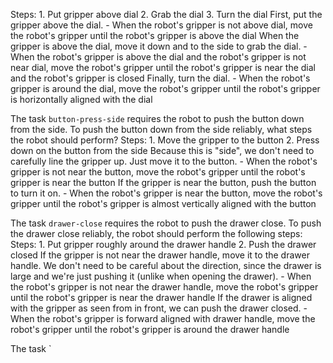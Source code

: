 
Steps:  1. Put gripper above dial  2. Grab the dial  3. Turn the dial
    First, put the gripper above the dial.
    - When the robot's gripper is not above dial, move the robot's gripper until the robot's gripper is above the dial
    When the gripper is above the dial, move it down and to the side to grab the dial.
    - When the robot's gripper is above the dial and the robot's gripper is not near dial, move the robot's gripper until the robot's gripper is near the dial and the robot's gripper is closed
    Finally, turn the dial.
    - When the robot's gripper is around the dial, move the robot's gripper until the robot's gripper is horizontally aligned with the dial


The task `button-press-side` requires the robot to push the button down from the side.
To push the button down from the side reliably, what steps the robot should perform?
Steps:  1. Move the gripper to the button  2. Press down on the button from the side
    Because this is "side", we don't need to carefully line the gripper up. Just move it to the button.
    - When the robot's gripper is not near the button, move the robot's gripper until the robot's gripper is near the button
    If the gripper is near the button, push the button to turn it on.
    - When the robot's gripper is near the button, move the robot's gripper until the robot's gripper is almost vertically aligned with the button


The task `drawer-close` requires the robot to push the drawer close.
To push the drawer close reliably, the robot should perform the following steps:
    Steps:  1. Put gripper roughly around the drawer handle  2. Push the drawer closed
    If the gripper is not near the drawer handle, move it to the drawer handle. We don't need to be careful about the direction, since the drawer is large and we're just pushing it (unlike when opening the drawer).
    - When the robot's gripper is not near the drawer handle, move the robot's gripper until the robot's gripper is near the drawer handle
    If the drawer is aligned with the gripper as seen from in front, we can push the drawer closed.
    - When the robot's gripper is forward aligned with drawer handle, move the robot's gripper until the robot's gripper is around the drawer handle

The task `